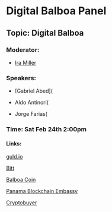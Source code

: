 # Digital Balboa Panel

## Topic: Digital Balboa

### Moderator:

 * [Ira Miller](https://github.com/Alexstang/PanamaGlass-Speakers-list/blob/master/2-24-2018-0900/IraMiller-guld.md)
 
### Speakers:

 * [Gabriel Abed](
 
 * Aldo Antinori(
 
 * Jorge Farias(
 
### Time: Sat Feb 24th 2:00pm

#### Links:

[guld.io](guld.io)

[Bitt](https://www.bitt.com/)

[Balboa Coin](https://pty.glass/docs/balboa-coin.html)

[Panama Blockchain Embassy](https://embassypty.com/en/)

[Cryptobuyer](https://cryptobuyer.io/en/)
